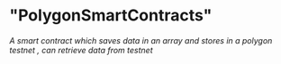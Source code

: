 # "PolygonSmartContracts" 
###### A smart contract which saves data in an array and stores in a polygon testnet , can retrieve data from testnet
